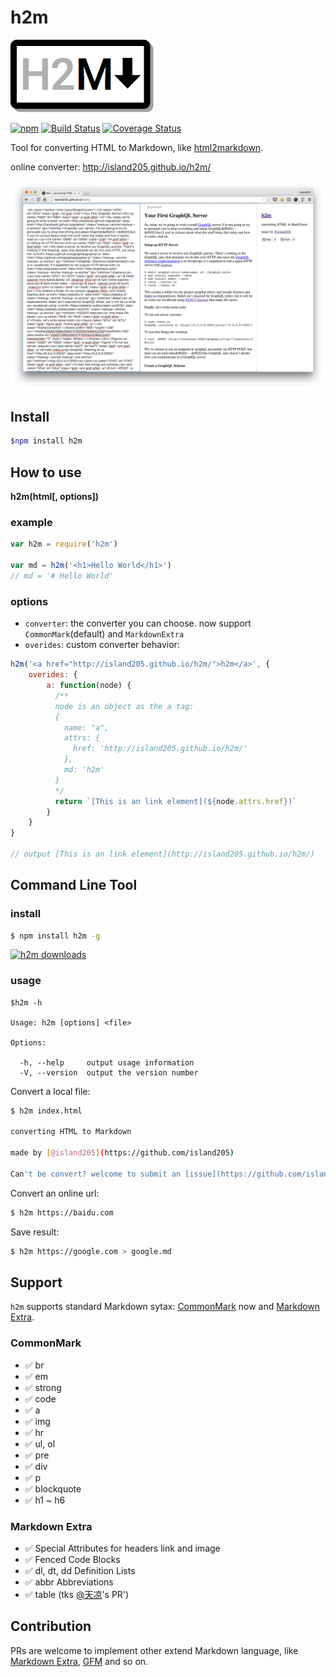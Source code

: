 # h2m

![logo](./design/logo@0.5.png)

[![npm](https://img.shields.io/npm/v/h2m.svg)](https://www.npmjs.com/package/h2m)
[![Build Status](https://travis-ci.org/island205/h2m.svg)](https://travis-ci.org/island205/h2m)
[![Coverage Status](https://coveralls.io/repos/island205/h2m/badge.svg?branch=master)](https://coveralls.io/github/island205/h2m)

Tool for converting HTML to Markdown, like [html2markdown](https://github.com/29decibel/html2markdown).

online converter: http://island205.github.io/h2m/

![online converter](./images/online-converter.png)

## Install

```bash
$npm install h2m
```
## How to use

**h2m(html[, options])**

### example

```javascript
var h2m = require('h2m')

var md = h2m('<h1>Hello World</h1>')
// md = '# Hello World'
```

### options

- `converter`: the converter you can choose. now support `CommonMark`(default) and `MarkdownExtra`
- `overides`: custom converter behavior:

```javascript
h2m('<a href="http://island205.github.io/h2m/">h2m</a>', {
    overides: {
        a: function(node) {
          /**
          node is an object as the a tag:
          {
            name: "a",
            attrs: {
              href: 'http://island205.github.io/h2m/'
            },
            md: 'h2m'
          }
          */
          return `[This is an link element](${node.attrs.href})`
        }
    }
}

// output [This is an link element](http://island205.github.io/h2m/)
```



## Command Line Tool

### install

```bash
$ npm install h2m -g
```

[![h2m downloads](https://nodei.co/npm-dl/h2m.png?months=1)](https://www.npmjs.com/package/h2m)

### usage

```
$h2m -h

Usage: h2m [options] <file>

Options:

  -h, --help     output usage information
  -V, --version  output the version number
```

Convert a local file:

```bash
$ h2m index.html

converting HTML to Markdown

made by [@island205](https://github.com/island205)

Can't be convert? welcome to submit an [issue](https://github.com/island205/h2m/issues/new).
```

Convert an online url:

```bash
$ h2m https://baidu.com
```

Save result:

```bash
$ h2m https://google.com > google.md
```

## Support

`h2m` supports standard Markdown sytax: [CommonMark](http://commonmark.org/help/) now and [Markdown Extra](https://michelf.ca/projects/php-markdown/extra/).

### CommonMark

- :white_check_mark: br
- :white_check_mark: em
- :white_check_mark: strong
- :white_check_mark: code
- :white_check_mark: a
- :white_check_mark: img
- :white_check_mark: hr
- :white_check_mark: ul, ol
- :white_check_mark: pre
- :white_check_mark: div
- :white_check_mark: p
- :white_check_mark: blockquote
- :white_check_mark: h1 ~ h6

### Markdown Extra

- :white_check_mark: Special Attributes for headers link and image
- :white_check_mark: Fenced Code Blocks
- :white_check_mark: dl, dt, dd Definition Lists
- :white_check_mark: abbr Abbreviations
- :white_check_mark: table (tks [@天凉](https://github.com/daycool)'s PR')

## Contribution

PRs are welcome to implement other extend Markdown language, like [Markdown Extra](https://en.wikipedia.org/wiki/Markdown_Extra), [GFM](https://help.github.com/articles/github-flavored-markdown/) and so on.
